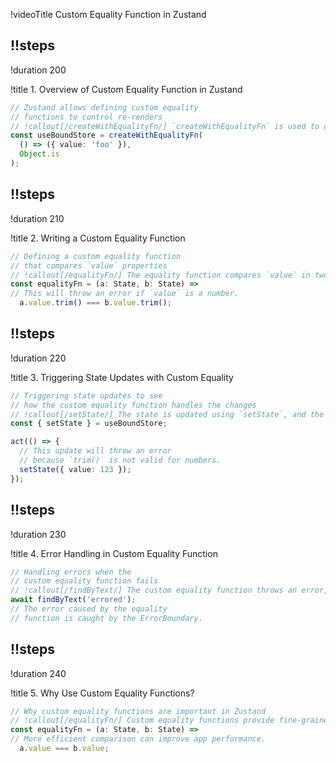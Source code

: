 !videoTitle Custom Equality Function in Zustand

## !!steps

!duration 200

!title 1. Overview of Custom Equality Function in Zustand

```ts ! zustand/tests/basic.test.tsx
// Zustand allows defining custom equality 
// functions to control re-renders
// !callout[/createWithEqualityFn/] `createWithEqualityFn` is used to define a store with a custom equality function.
const useBoundStore = createWithEqualityFn(
  () => ({ value: 'foo' }), 
  Object.is
);
```

## !!steps

!duration 210

!title 2. Writing a Custom Equality Function

```ts ! zustand/tests/basic.test.tsx
// Defining a custom equality function 
// that compares `value` properties
// !callout[/equalityFn/] The equality function compares `value` in two states but is intentionally written to throw an error for non-strings.
const equalityFn = (a: State, b: State) =>
// This will throw an error if `value` is a number.
  a.value.trim() === b.value.trim(); 
```

## !!steps

!duration 220

!title 3. Triggering State Updates with Custom Equality

```ts ! zustand/tests/basic.test.tsx
// Triggering state updates to see 
// how the custom equality function handles the changes
// !callout[/setState/] The state is updated using `setState`, and the custom equality function determines if a re-render is needed.
const { setState } = useBoundStore;

act(() => {
  // This update will throw an error 
  // because `trim()` is not valid for numbers.
  setState({ value: 123 }); 
});
```

## !!steps

!duration 230

!title 4. Error Handling in Custom Equality Function

```ts ! zustand/tests/basic.test.tsx
// Handling errors when the 
// custom equality function fails
// !callout[/findByText/] The custom equality function throws an error, which is caught and displayed by the ErrorBoundary.
await findByText('errored');
// The error caused by the equality 
// function is caught by the ErrorBoundary. 
```

## !!steps

!duration 240

!title 5. Why Use Custom Equality Functions?

```ts ! zustand/tests/basic.test.tsx
// Why custom equality functions are important in Zustand
// !callout[/equalityFn/] Custom equality functions provide fine-grained control over re-renders, improving performance by avoiding unnecessary updates.
const equalityFn = (a: State, b: State) =>
// More efficient comparison can improve app performance.
  a.value === b.value; 
```